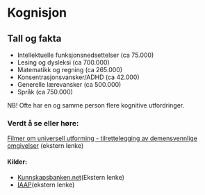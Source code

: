 # Kognisjon
## Tall og fakta
- Intellektuelle funksjonsnedsettelser (ca 75.000)
- Lesing og dysleksi (ca 700.000)
- Matematikk og regning (ca 265.000)
- Konsentrasjonsvansker/ADHD (ca 42.000)
- Generelle lærevansker (ca 500.000)
- Språk (ca 750.000)

NB! Ofte har en og samme person flere kognitive utfordringer.

### Verdt å se eller høre:
[Filmer om universell utforming - tilrettelegging av demensvennlige omgivelser](https://www.uufilm.no/film/tilrettelegging-av-demensvennlige-omgivelser) (ekstern lenke)

#### Kilder:
- [Kunnskapsbanken.net](https://www.kunnskapsbanken.net/kategori/kognisjon/)(Ekstern lenke)
- [IAAP](https://www.accessibilityassociation.org/)(ekstern lenke)

